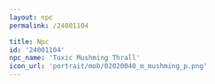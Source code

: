 ```yaml
---
layout: npc
permalink: /24001104

title: Npc
id: '24001104'
npc_name: 'Toxic Mushming Thrall'
icon_url: 'portrait/mob/02020040_m_mushming_p.png'
---
```

